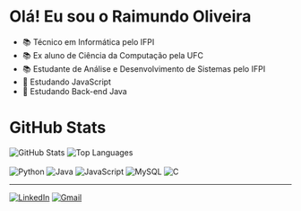 # Olá! Eu sou o Raimundo Oliveira

- 📚 Técnico em Informática pelo IFPI
- 📚 Ex aluno de Ciência da Computação pela UFC
- 📚 Estudante de Análise e Desenvolvimento de Sistemas pelo IFPI
- 📖 Estudando JavaScript
- 📖 Estudando Back-end Java

<html lang="en">
<head>
    <meta charset="UTF-8">
    <meta name="viewport" content="width=device-width, initial-scale=1.0">
    <link rel="stylesheet" href="https://github-readme-stats.vercel.app/api/css/github-markdown.css">
</head>
<body>
    <h1>GitHub Stats</h1>
    <img src="https://github-readme-stats.vercel.app/api?username=raimundo-oliveira&show_icons=true&theme=dark" alt="GitHub Stats">
    <img src="https://github-readme-stats.vercel.app/api/top-langs/?username=raimundo-oliveira&layout=compact&theme=dark" alt="Top Languages">
    <div style="display: inline_block"><br>
   <img src="https://img.shields.io/badge/Python-3776AB?style=for-the-badge&logo=python&logoColor=white" alt="Python">
        <img src="https://img.shields.io/badge/Java-007396?style=for-the-badge&logo=java&logoColor=white" alt="Java">
        <img src="https://img.shields.io/badge/JavaScript-F7DF1E?style=for-the-badge&logo=javascript&logoColor=black" alt="JavaScript">
        <img src="https://img.shields.io/badge/MySQL-4479A1?style=for-the-badge&logo=mysql&logoColor=white" alt="MySQL">
        <img src="https://img.shields.io/badge/C-A8B9CC?style=for-the-badge&logo=c&logoColor=white" alt="C">
    </div>
<hr>
<div style="display: inline_block">
    <a href="https://www.linkedin.com/in/raimundo-oliveira1"><img src="https://img.shields.io/badge/LinkedIn-0077B5?style=for-the-badge&logo=linkedin&logoColor=white" alt="LinkedIn"></a>
    <a href="mailto:raimundo2014721@gmail.com"><img src="https://img.shields.io/badge/Gmail-D14836?style=for-the-badge&logo=gmail&logoColor=white" alt="Gmail"></a>
    </div>
</body>
</html>
